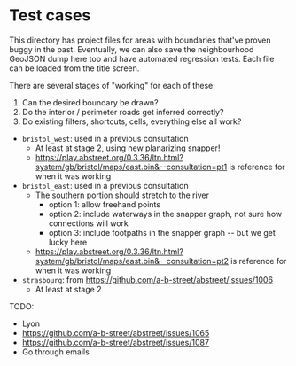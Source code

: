 # Test cases

This directory has project files for areas with boundaries that've proven buggy in the past. Eventually, we can also save the neighbourhood GeoJSON dump here too and have automated regression tests. Each file can be loaded from the title screen.

There are several stages of "working" for each of these:

1.  Can the desired boundary be drawn?
2.  Do the interior / perimeter roads get inferred correctly?
3.  Do existing filters, shortcuts, cells, everything else all work?

- `bristol_west`: used in a previous consultation
  - At least at stage 2, using new planarizing snapper!
  - <https://play.abstreet.org/0.3.36/ltn.html?system/gb/bristol/maps/east.bin&--consultation=pt1> is reference for when it was working
- `bristol_east`: used in a previous consultation
  - The southern portion should stretch to the river
    - option 1: allow freehand points
    - option 2: include waterways in the snapper graph, not sure how connections will work
    - option 3: include footpaths in the snapper graph -- but we get lucky here
  - <https://play.abstreet.org/0.3.36/ltn.html?system/gb/bristol/maps/east.bin&--consultation=pt2> is reference for when it was working
- `strasbourg`: from <https://github.com/a-b-street/abstreet/issues/1006>
  - At least at stage 2

TODO:
- Lyon
- https://github.com/a-b-street/abstreet/issues/1065
- https://github.com/a-b-street/abstreet/issues/1087
- Go through emails
